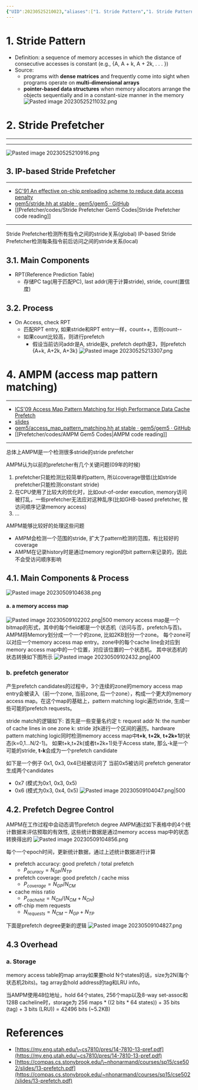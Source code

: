 ```yaml
---
{"UID":20230525210023,"aliases":["1. Stride Pattern","1. Stride Pattern","1. Stride Pattern","1. Stride Pattern"],"tags":null,"source":null,"cssclass":null,"created":"2023-05-25 21:00","updated":"2023-05-26 10:12","dg-publish":true,"permalink":"/prefetcher/stride-prefetcher/","dgPassFrontmatter":true,"noteIcon":""}
---
```



# 1. Stride Pattern 
- Definition: a sequence of memory accesses in which the distance of consecutive accesses is constant (e.g., {A, A + k, A + 2k, . . . })
- Source: 
	* programs with **dense matrices** and frequently come into sight when programs operate on **multi-dimensional arrays**
	* **pointer-based data structures** when memory allocators arrange the objects sequentially and in a constant-size manner in the memory
![Pasted image 20230525211032.png](/img/user/Prefetcher/attachments/Pasted%20image%2020230525211032.png)
# 2. Stride Prefetcher
---
---
![Pasted image 20230525210916.png](/img/user/Prefetcher/attachments/Pasted%20image%2020230525210916.png)

## 3. IP-based Stride Prefetcher
---
* [SC'91 An effective on-chip preloading scheme to reduce data access penalty](https://ieeexplore.ieee.org/document/5348911)
* [gem5/stride.hh at stable · gem5/gem5 · GitHub](https://github.com/gem5/gem5/blob/stable/src/mem/cache/prefetch/stride.hh)
* [[Prefetcher/codes/Stride Prefetcher Gem5 Codes\|Stride Prefetcher code reading]]
---
Stride Prefetcher检测所有指令之间的stride关系(global)
IP-based Stride Prefetcher检测每条指令前后访问之间的stride关系(local)

## 3.1. Main Components 
* RPT(Reference Prediction Table)
	* 存储PC tag(用于匹配PC), last addr(用于计算stride), stride, count(置信度)
## 3.2. Process
* On Access, check RPT
	* 匹配RPT entry, 如果stride和RPT entry一样，count++, 否则count--
	* 如果count比较高，则进行prefetch
		* 假设当前访问addr是A, stride是k, prefetch depth是3，则prefetch {A+k, A+2k, A+3k}
![Pasted image 20230525213307.png](/img/user/Prefetcher/attachments/Pasted%20image%2020230525213307.png)

# 4. AMPM (access map pattern matching)
---
* [ICS'09 Access Map Pattern Matching for High Performance Data Cache Prefetch](https://jilp.org/vol13/v13paper3.pdf)
* [slides](https://www.slideserve.com/davisjeremy/access-map-pattern-matching-prefetch-optimization-friendly-method-powerpoint-ppt-presentation)
* [gem5/access\_map\_pattern\_matching.hh at stable · gem5/gem5 · GitHub](https://github.com/gem5/gem5/blob/stable/src/mem/cache/prefetch/access_map_pattern_matching.hh)
* [[Prefetcher/codes/AMPM Gem5 Codes\|AMPM code reading]]
---

总体上AMPM是一个检测很多stride的stride prefetcher

AMPM认为以前的prefetcher有几个关键问题(09年的时候)
1. prefetcher只能检测比较简单的pattern, 所以coverage很低(比如stride prefetcher只能检测constant stride)
2. 在CPU使用了比较大的优化时，比如out-of-order execution, memory访问被打乱，一些prefetcher无法应对这种乱序(比如GHB-based prefetcher, 按访问顺序记录memory access)
3. ...

AMPM能够比较好的处理这些问题
* AMPM会检测一个范围的stride, 扩大了pattern检测的范围，有比较好的coverage
* AMPM在记录history时是通过memory region的bit pattern来记录的，因此不会受访问顺序影响

## 4.1. Main Components & Process
![Pasted image 20230509104638.png](/img/user/Prefetcher/attachments/Pasted%20image%2020230509104638.png)
#### a. a memory access map 
![Pasted image 20230509102202.png|500](/img/user/Prefetcher/attachments/Pasted%20image%2020230509102202.png)
memory access map是一个bitmap的形式，其中的每个field都是一个状态机（访问与否，prefetch与否)。
AMPM将Memory划分成一个一个的zone, 比如2KB划分一个zone。
每个zone可以对应一个memory access map entry。zone中的每个cache line会对应到memory access map中的一个位置，对应该位置的一个状态机。
其中状态机的状态转换如下图所示
![Pasted image 20230509102432.png|400](/img/user/Prefetcher/attachments/Pasted%20image%2020230509102432.png)
### b. prefetch generator
产生prefetch candidates的过程中，3个连续的zone的memory access map entry会被读入（前一个zone, 当前zone, 后一个zone），构成一个更大的memory access map。在这个map的基础上，pattern matching logic遍历stride, 生成一些可能的prefetch requests。

stride match的逻辑如下:
首先是一些变量名约定
	t: request addr 
	N: the number of cache lines in one zone 
	k: stride 
对k进行一个区间的遍历。hardware pattern matching logic同时检测memory access map中**t+k**, **t+2k**, **t+2k+1**的状态(k=0,1...N/2-1)。
如果t+k,t+2k(或者t+2k+1)处于Access state, 那么-k是一个可能的stride, **t-k**会成为一个prefetch candidate

如下是一个例子
0x1, 0x3, 0x4已经被访问了
当前0x5被访问
prefetch generator生成两个candidates
* 0x7 (模式为0x1, 0x3, 0x5)
* 0x6 (模式为0x3, 0x4, 0x5)
![Pasted image 20230509104047.png|500](/img/user/Prefetcher/attachments/Pasted%20image%2020230509104047.png)
## 4.2. Prefetch Degree Control
AMPM在工作过程中会动态调节prefetch degree
AMPM通过如下表格中的4个统计数据来评估预取的有效性, 这些统计数据是通过memory access map中的状态转换得出的
![Pasted image 20230509104856.png](/img/user/Prefetcher/attachments/Pasted%20image%2020230509104856.png)

每个一个epoch时间，更新统计数据，通过上述统计数据进行计算
* prefetch accuracy: good prefetch / total prefetch
	* $P_{acuracy}=N_{GP}/N_{TP}$
* prefetch coverage: good prefetch / cache miss
	* $P_{coverage}=N_{GP}/N_{CM}$
* cache miss ratio
	* $P_{cachehit}=N_{CH}/(N_{CM}+N_{CH})$
* off-chip mem requests 
	* $N_{requests}=N_{CM}-N_{GP}+N_{TP}$

下面是prefetch degree更新的逻辑
![Pasted image 20230509104827.png](/img/user/Prefetcher/attachments/Pasted%20image%2020230509104827.png)


## 4.3 Overhead
### a. Storage
memory access table的map array如果要hold N个states的话，size为2N(每个状态机2bits)。tag array会hold address的tag和LRU info。

当AMPM使用48位地址，hold 64个states, 256个map以及8-way set-assoc和128B cacheline时，storage为 
	256 maps * ((2 bits * 64 states)) + 35 bits (tag) + 3 bits (LRU)) = 42496 bits (~5.2KB)
     
# References 
* [https://my.eng.utah.edu/\~cs7810/pres/14-7810-13-pref.pdf](https://my.eng.utah.edu/~cs7810/pres/14-7810-13-pref.pdf)
* [https://compas.cs.stonybrook.edu/\~nhonarmand/courses/sp15/cse502/slides/13-prefetch.pdf](https://compas.cs.stonybrook.edu/~nhonarmand/courses/sp15/cse502/slides/13-prefetch.pdf)